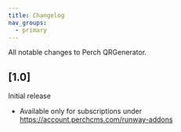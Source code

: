 ```yaml
---
title: Changelog
nav_groups:
  - primary
---
```


All notable changes to Perch QRGenerator.


## [1.0]

Initial release

- Available only for subscriptions under <a href="https://account.perchcms.com/runway-addons">https://account.perchcms.com/runway-addons</a>
